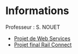 # Informations  
Professeur : S. NOUET  
* [Projet de Web Services](https://github.com/jeremydeblaecker/WebServices)   
* [Projet final Rail Connect](https://github.com/jeremydeblaecker/RailConnect)   
